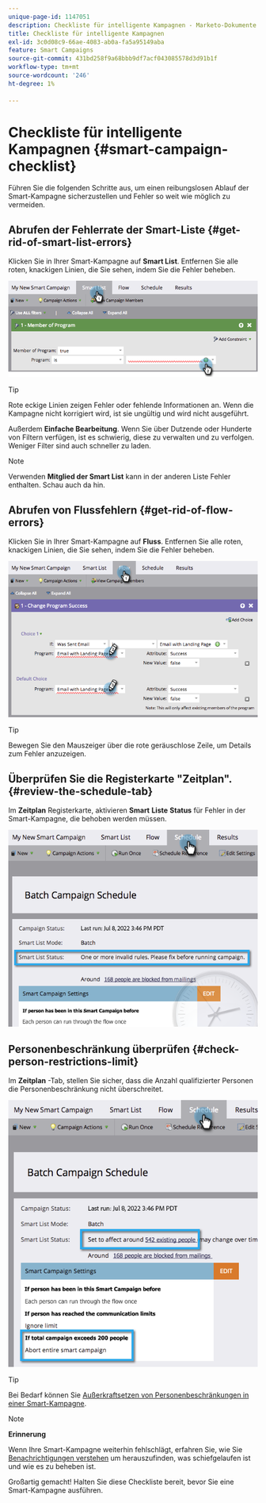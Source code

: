 ```yaml
---
unique-page-id: 1147051
description: Checkliste für intelligente Kampagnen - Marketo-Dokumente - Produktdokumentation
title: Checkliste für intelligente Kampagnen
exl-id: 3c0d08c9-66ae-4083-ab0a-fa5a95149aba
feature: Smart Campaigns
source-git-commit: 431bd258f9a68bbb9df7acf043085578d3d91b1f
workflow-type: tm+mt
source-wordcount: '246'
ht-degree: 1%

---
```


# Checkliste für intelligente Kampagnen {#smart-campaign-checklist}

Führen Sie die folgenden Schritte aus, um einen reibungslosen Ablauf der Smart-Kampagne sicherzustellen und Fehler so weit wie möglich zu vermeiden.

## Abrufen der Fehlerrate der Smart-Liste {#get-rid-of-smart-list-errors}

Klicken Sie in Ihrer Smart-Kampagne auf **Smart List**. Entfernen Sie alle roten, knackigen Linien, die Sie sehen, indem Sie die Fehler beheben.

![](assets/smart-campaign-checklist-1.png)

>[!TIP]
>
>Rote eckige Linien zeigen Fehler oder fehlende Informationen an. Wenn die Kampagne nicht korrigiert wird, ist sie ungültig und wird nicht ausgeführt.
>
>Außerdem **Einfache Bearbeitung**. Wenn Sie über Dutzende oder Hunderte von Filtern verfügen, ist es schwierig, diese zu verwalten und zu verfolgen. Weniger Filter sind auch schneller zu laden.

>[!NOTE]
>
>Verwenden **Mitglied der Smart List** kann in der anderen Liste Fehler enthalten. Schau auch da hin.

## Abrufen von Flussfehlern {#get-rid-of-flow-errors}

Klicken Sie in Ihrer Smart-Kampagne auf **Fluss**. Entfernen Sie alle roten, knackigen Linien, die Sie sehen, indem Sie die Fehler beheben.

![](assets/smart-campaign-checklist-2.png)

>[!TIP]
>
>Bewegen Sie den Mauszeiger über die rote geräuschlose Zeile, um Details zum Fehler anzuzeigen.

## Überprüfen Sie die Registerkarte &quot;Zeitplan&quot;. {#review-the-schedule-tab}

Im **Zeitplan** Registerkarte, aktivieren **Smart** **Liste** **Status** für Fehler in der Smart-Kampagne, die behoben werden müssen.

![](assets/smart-campaign-checklist-3.png)

## Personenbeschränkung überprüfen {#check-person-restrictions-limit}

Im **Zeitplan** -Tab, stellen Sie sicher, dass die Anzahl qualifizierter Personen die Personenbeschränkung nicht überschreitet.

![](assets/smart-campaign-checklist-4.png)

>[!TIP]
>
>Bei Bedarf können Sie [Außerkraftsetzen von Personenbeschränkungen in einer Smart-Kampagne](/help/marketo/product-docs/core-marketo-concepts/smart-campaigns/using-smart-campaigns/override-person-restrictions-in-a-smart-campaign.md).

>[!NOTE]
>
>**Erinnerung**
>
>Wenn Ihre Smart-Kampagne weiterhin fehlschlägt, erfahren Sie, wie Sie [Benachrichtigungen verstehen](/help/marketo/product-docs/core-marketo-concepts/miscellaneous/understanding-notifications.md) um herauszufinden, was schiefgelaufen ist und wie es zu beheben ist.

Großartig gemacht! Halten Sie diese Checkliste bereit, bevor Sie eine Smart-Kampagne ausführen.
